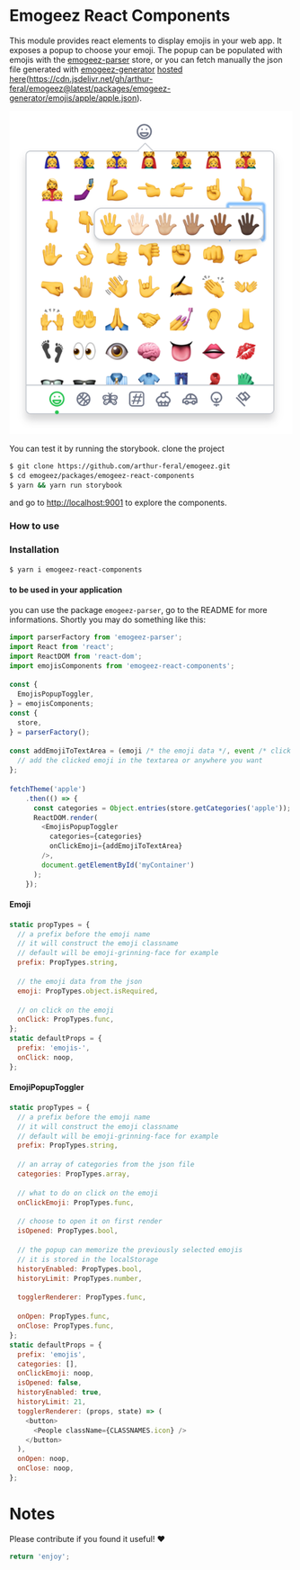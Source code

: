 # Emogeez React Components

This module provides react elements to display emojis in your web app. It exposes a popup to choose your emoji.
The popup can be populated with emojis with the [emogeez-parser](https://github.com/arthur-feral/emogeez/blob/master/packages/emogeez-parser/README.md) store, 
or you can fetch manually the json file generated with [emogeez-generator](https://github.com/arthur-feral/emogeez/blob/master/packages/emogeez-generator/README.md)
[hosted here](https://cdn.jsdelivr.net/gh/arthur-feral/emogeez@latest/packages/emogeez-generator/emojis/apple/apple.json)(https://cdn.jsdelivr.net/gh/arthur-feral/emogeez@latest/packages/emogeez-generator/emojis/apple/apple.json).

<p align="center">
  <img src="https://github.com/arthur-feral/emogeez/blob/master/packages/emogeez-react-components/popup_emojis.png">
</p>

You can test it by running the storybook.
clone the project
```bash
$ git clone https://github.com/arthur-feral/emogeez.git
$ cd emogeez/packages/emogeez-react-components
$ yarn && yarn run storybook
```
and go to [http://localhost:9001](http://localhost:9001) to explore the components.

### How to use

### Installation 
```bash
$ yarn i emogeez-react-components
```

#### to be used in your application
you can use the package `emogeez-parser`, go to the README for more informations. Shortly you may do something like this:

```javascript
import parserFactory from 'emogeez-parser';
import React from 'react';
import ReactDOM from 'react-dom';
import emojisComponents from 'emogeez-react-components';

const {
  EmojisPopupToggler,
} = emojisComponents;
const {
  store,
} = parserFactory();

const addEmojiToTextArea = (emoji /* the emoji data */, event /* click event */) => {
  // add the clicked emoji in the textarea or anywhere you want
};

fetchTheme('apple')
    .then(() => {
      const categories = Object.entries(store.getCategories('apple'));
      ReactDOM.render(
        <EmojisPopupToggler
          categories={categories}
          onClickEmoji={addEmojiToTextArea}
        />,
        document.getElementById('myContainer')
      );
    });
```

#### Emoji
```javascript
static propTypes = {
  // a prefix before the emoji name
  // it will construct the emoji classname
  // default will be emoji-grinning-face for example
  prefix: PropTypes.string,
  
  // the emoji data from the json
  emoji: PropTypes.object.isRequired,
  
  // on click on the emoji
  onClick: PropTypes.func,
};
static defaultProps = {
  prefix: 'emojis-',
  onClick: noop,
};
```
#### EmojiPopupToggler
```javascript
static propTypes = {
  // a prefix before the emoji name
  // it will construct the emoji classname
  // default will be emoji-grinning-face for example
  prefix: PropTypes.string,
    
  // an array of categories from the json file
  categories: PropTypes.array,

  // what to do on click on the emoji
  onClickEmoji: PropTypes.func,
  
  // choose to open it on first render
  isOpened: PropTypes.bool,
  
  // the popup can memorize the previously selected emojis
  // it is stored in the localStorage
  historyEnabled: PropTypes.bool,
  historyLimit: PropTypes.number,
  
  togglerRenderer: PropTypes.func,
  
  onOpen: PropTypes.func,
  onClose: PropTypes.func,
};
static defaultProps = {
  prefix: 'emojis',
  categories: [],
  onClickEmoji: noop,
  isOpened: false,
  historyEnabled: true,
  historyLimit: 21,
  togglerRenderer: (props, state) => (
    <button>
      <People className={CLASSNAMES.icon} />
    </button>
  ),
  onOpen: noop,
  onClose: noop,
};
```

# Notes

Please contribute if you found it useful! ❤️

```javascript
return 'enjoy';
```
